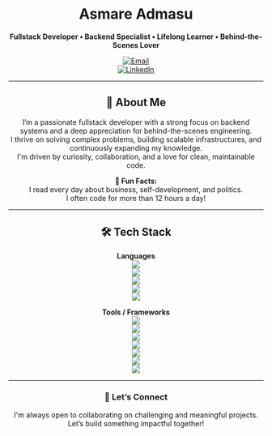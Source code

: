<div align="center">

# Asmare Admasu  
**Fullstack Developer • Backend Specialist • Lifelong Learner • Behind-the-Scenes Lover**

[![Email](https://img.shields.io/badge/Gmail-asmareadmasu0@gmail.com-blue?logo=gmail&style=for-the-badge)](mailto:asmareadmasu0@gmail.com)  
[![LinkedIn](https://img.shields.io/badge/LinkedIn-asm2212-blue?style=for-the-badge&logo=linkedin)](https://www.linkedin.com/in/asm2212)

---

## 🚀 About Me

I’m a passionate fullstack developer with a strong focus on backend systems and a deep appreciation for behind-the-scenes engineering.  
I thrive on solving complex problems, building scalable infrastructures, and continuously expanding my knowledge.  
I'm driven by curiosity, collaboration, and a love for clean, maintainable code.

**🔎 Fun Facts:**  
I read every day about business, self-development, and politics.  
I often code for more than 12 hours a day!

---

## 🛠️ Tech Stack

**Languages**  
<img src="https://img.shields.io/badge/Go-00ADD8?style=flat&logo=go&logoColor=white"/>  
<img src="https://img.shields.io/badge/TypeScript-3178C6?style=flat&logo=typescript&logoColor=white"/>  
<img src="https://img.shields.io/badge/Rust-000000?style=flat&logo=rust&logoColor=white"/>  
<img src="https://img.shields.io/badge/Dart-0175C2?style=flat&logo=dart&logoColor=white"/>  
<img src="https://img.shields.io/badge/Bash-4EAA25?style=flat&logo=gnubash&logoColor=white"/>

**Tools / Frameworks**  
<img src="https://img.shields.io/badge/Flutter-02569B?style=flat&logo=flutter&logoColor=white"/>  
<img src="https://img.shields.io/badge/Next.js-000000?style=flat&logo=next.js&logoColor=white"/>  
<img src="https://img.shields.io/badge/NestJS-E0234E?style=flat&logo=nestjs&logoColor=white"/>  
<img src="https://img.shields.io/badge/Nuxt-00DC82?style=flat&logo=nuxt.js&logoColor=white"/>  
<img src="https://img.shields.io/badge/Docker-2496ED?style=flat&logo=docker&logoColor=white"/>  
<img src="https://img.shields.io/badge/GraphQL-E10098?style=flat&logo=graphql&logoColor=white"/>  
<img src="https://img.shields.io/badge/Kubernetes-326CE5?style=flat&logo=kubernetes&logoColor=white"/>

---

### 🤝 Let’s Connect

I'm always open to collaborating on challenging and meaningful projects.  
Let’s build something impactful together!

</div>
